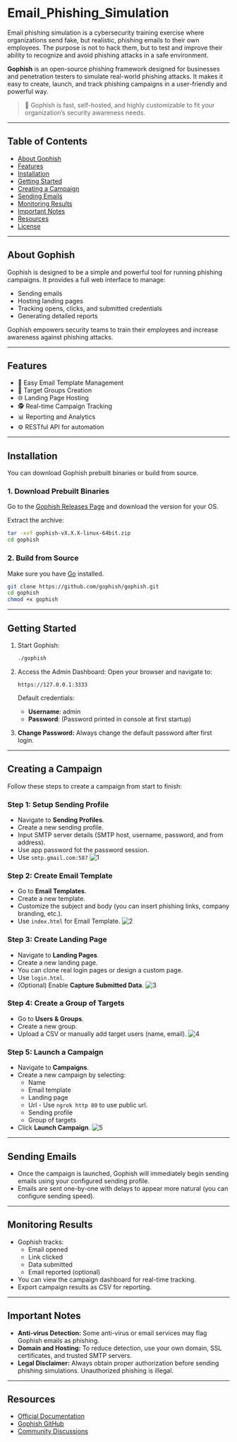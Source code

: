 # Email_Phishing_Simulation
Email phishing simulation is a cybersecurity training exercise where organizations send fake, but realistic, phishing emails to their own employees. The purpose is not to hack them, but to test and improve their ability to recognize and avoid phishing attacks in a safe environment.

**Gophish** is an open-source phishing framework designed for businesses and penetration testers to simulate real-world phishing attacks. It makes it easy to create, launch, and track phishing campaigns in a user-friendly and powerful way.

> 🚀 Gophish is fast, self-hosted, and highly customizable to fit your organization’s security awareness needs.

---

## Table of Contents

- [About Gophish](#about-gophish)
- [Features](#features)
- [Installation](#installation)
- [Getting Started](#getting-started)
- [Creating a Campaign](#creating-a-campaign)
- [Sending Emails](#sending-emails)
- [Monitoring Results](#monitoring-results)
- [Important Notes](#important-notes)
- [Resources](#resources)
- [License](#license)

---

## About Gophish

Gophish is designed to be a simple and powerful tool for running phishing campaigns. It provides a full web interface to manage:
- Sending emails
- Hosting landing pages
- Tracking opens, clicks, and submitted credentials
- Generating detailed reports

Gophish empowers security teams to train their employees and increase awareness against phishing attacks.

---

## Features

- 📧 Easy Email Template Management
- 🎯 Target Groups Creation
- 🌐 Landing Page Hosting
- 🕵️ Real-time Campaign Tracking
- 📊 Reporting and Analytics
- ⚙️ RESTful API for automation

---

## Installation

You can download Gophish prebuilt binaries or build from source.

### 1. Download Prebuilt Binaries
Go to the [Gophish Releases Page](https://github.com/gophish/gophish/releases) and download the version for your OS.

Extract the archive:
```bash
tar -xvf gophish-vX.X.X-linux-64bit.zip
cd gophish
```

### 2. Build from Source
Make sure you have [Go](https://golang.org/) installed.

```bash
git clone https://github.com/gophish/gophish.git
cd gophish
chmod +x gophish
```

---

## Getting Started

1. Start Gophish:
   ```bash
   ./gophish
   ```
2. Access the Admin Dashboard:
   Open your browser and navigate to:
   ```
   https://127.0.0.1:3333
   ```
   Default credentials:
   - **Username**: admin
   - **Password**: (Password printed in console at first startup)

3. **Change Password:** Always change the default password after first login.

---

## Creating a Campaign

Follow these steps to create a campaign from start to finish:

### Step 1: Setup Sending Profile
- Navigate to **Sending Profiles**.
- Create a new sending profile.
- Input SMTP server details (SMTP host, username, password, and from address).
- Use app password fot the password session.
- Use `smtp.gmail.com:587`
![1](https://github.com/user-attachments/assets/6dc824c3-576f-4956-927c-8a7f1822e5a5)

### Step 2: Create Email Template
- Go to **Email Templates**.
- Create a new template.
- Customize the subject and body (you can insert phishing links, company branding, etc.).
- Use `index.html` for Email Template.
![2](https://github.com/user-attachments/assets/f65aa51a-8817-476f-a5fc-b2b6cf469950)

### Step 3: Create Landing Page
- Navigate to **Landing Pages**.
- Create a new landing page.
- You can clone real login pages or design a custom page.
- Use `login.html`.
- (Optional) Enable **Capture Submitted Data**.
![3](https://github.com/user-attachments/assets/a8ba62c1-9c4e-4c5e-8b49-2b053856651b)


### Step 4: Create a Group of Targets
- Go to **Users & Groups**.
- Create a new group.
- Upload a CSV or manually add target users (name, email).
![4](https://github.com/user-attachments/assets/1853f79b-1e36-4de6-b83c-936d9b2ccd12)


### Step 5: Launch a Campaign
- Navigate to **Campaigns**.
- Create a new campaign by selecting:
  - Name
  - Email template
  - Landing page
  - Url - Use `ngrok http 80` to use public url.
  - Sending profile
  - Group of targets
- Click **Launch Campaign**.
![5](https://github.com/user-attachments/assets/2664e294-2198-4761-b202-3722d53e0529)

---

## Sending Emails

- Once the campaign is launched, Gophish will immediately begin sending emails using your configured sending profile.
- Emails are sent one-by-one with delays to appear more natural (you can configure sending speed).

---

## Monitoring Results

- Gophish tracks:
  - Email opened
  - Link clicked
  - Data submitted
  - Email reported (optional)
- You can view the campaign dashboard for real-time tracking.
- Export campaign results as CSV for reporting.

---

## Important Notes

- **Anti-virus Detection:** Some anti-virus or email services may flag Gophish emails as phishing.
- **Domain and Hosting:** To reduce detection, use your own domain, SSL certificates, and trusted SMTP servers.
- **Legal Disclaimer:** Always obtain proper authorization before sending phishing simulations. Unauthorized phishing is illegal.

---

## Resources

- [Official Documentation](https://docs.getgophish.com/)
- [Gophish GitHub](https://github.com/gophish/gophish)
- [Community Discussions](https://github.com/gophish/gophish/discussions)
